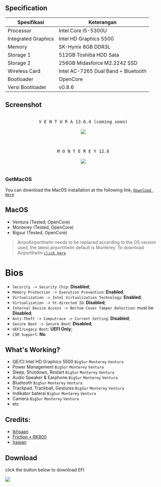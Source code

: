 ## Specification
Spesifikasi | Keterangan
----------- | -----------
Processor | Intel Core i5-5300U
Integrated Graphics | Intel HD Graphics 5500
Memory | SK-Hynix 8GB DDR3L
Storage 1 | 512GB Toshiba HDD Sata
Storage 2 | 256GB Midasforce M2.2242 SSD
Wireless Card | Intel AC-7265 Dual Band + Bluetooth
Bootloader | OpenCore
Versi Bootloader | v0.8.6

## Screenshot
<p align="center">
  <kbd><br>V E N T U R A 13.6.4 (coming soon)
  <br><br>
  <kbd><img src="https://github.com/zamkara/Lenovo-Thinkpad-X250-Hackintosh/blob/Opencore/screenshot/Screenshot%202024-02-14%20at%2005.50.22.png"/></kbd></kbd>
  <br><br>
<p align="center">
  <kbd><br>M O N T E R E Y 12.6
  <br><br>
  <kbd><img src="https://github.com/zamprjkt/Lenovo-Thinkpad-X250-Hackintosh/raw/Opencore/screenshot/Screen%20Shot%202022-09-21%20at%2018.07.19.png"/></kbd></kbd>
  <br><br>

### GetMacOS
You can download the MacOS installation at the following link, [`Download Here`](https://www.olarila.com/topic/6278-new-vanilla-olarila-images/)

## MacOS
- Ventura (Tested, OpenCore)
- Monterey (Tested, OpenCore)
- Bigsur (Tested, OpenCore)
> AirpoAirportitwlm needs to be replaced according to the OS version used, the latest airportitwlm default is Monterey.
> To download Airportitwlm [`click here`](https://github.com/OpenIntelWireless/itlwm/releases)

# Bios
- `Security -> Security Chip`: **Disabled**;
- `Memory Protection -> Execution Prevention`: **Enabled**;
- `Virtualization -> Intel Virtualization Technology`: **Enabled**;
- `Virtualization -> Vt-directed IO`: **Disabled**;
- `Internal Device Access -> Bottom Cover Tamper Detection`: must be **Disabled**;
- `Anti-Theft -> Computrace -> Current Setting`: **Disabled**;
- `Secure Boot -> Secure Boot`: **Disabled**;
- `UEFI/Legacy Boot`: **UEFI Only**;
- `CSM Support`: **No**.

## What's Working?
- QE/CI Intel HD Graphics 5500 `BigSur` `Monterey` `Ventura`
- Power Management `BigSur` `Monterey` `Ventura`
- Sleep, Shutdown, Restart `BigSur` `Monterey` `Ventura`
- Audio Speaker & Earphone `BigSur` `Monterey` `Ventura`
- Bluetooth `BigSur` `Monterey` `Ventura`
- Trackpad, Trackball, Gestures `BigSur` `Monterey` `Ventura`
- Indikator baterai `BigSur` `Monterey` `Ventura`
- Camera `BigSur` `Monterey` `Ventura`
- etc

## Credits:
- [Ikhsaan](https://github.com/exxncss)
- [Friction • RK800](https://t.me/gerobaksariroti)
- [Irawan](https://t.me/irawansalt)

## Download
click the button below to download EFI
<p align="left">
<a href="https://github.com/zamprjkt/Lenovo-Thinkpad-X250-Hackintosh/releases" target="blank"><img align="left" src="https://raw.githubusercontent.com/zamprjkt/Lenovo-Thinkpad-X250-Hackintosh/Opencore/screenshot/down.png" /></a>
</p>
